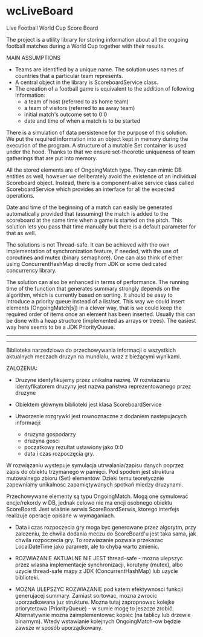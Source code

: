 # wcLiveBoard
Live Football World Cup Score Board

The project is a utility library for storing information about all the ongoing football 
matches during a World Cup together with their results.

MAIN ASSUMPTIONS
- Teams are identified by a unique name. The solution uses names of countries that a particular 
  team represents.
- A central object in the library is ScoreboardService class.
- The creation of a football game is equivalent to the addition of following information:
    - a team of host (referred to as home team)
    - a team of visitors (referred to as away team)
    - initial match's outcome set to 0:0
    - date and time of when a match is to be started

There is a simulation of data persistence for the purpose of this solution. We put the required 
information into an object kept in memory during the execution of the program. A structure of a mutable 
Set container is used under the hood. Thanks to that we ensure set-theoretic uniqueness of team gatherings 
that are put into memory.

All the stored elements are of OngoingMatch type. They can mimic DB entities as well, however we deliberately 
avoid the existence of an individual Scoreboard object. Instead, there is a component-alike service class 
called ScoreboardService which provides an interface for all the expected operations. 

Date and time of the beginning of a match can easily be generated automatically provided that (assuming)
the match is added to the scoreboard at the same time when a game is started on the pitch.
This solution lets you pass that time manually but there is a default parameter for that as well.

The solutions is not Thread-safe. It can be achieved with the own implementation of synchronization feature, 
if needed, with the use of coroutines and mutex (binary semaphore). One can also think of either using 
ConcurrentHashMap directly from JDK or some dedicated concurrency library.

The solution can also be enhanced in terms of performance. The running time of the function that generates 
summary strongly depends on the algorithm, which is currently based on sorting. It should be easy to introduce
a priority queue instead of a list/set. This way we could insert elements (OngoingMatch[s]) in a clever way, 
that is we could keep the required order of items once an element has been inserted. 
Usually this can be done with a heap structure (implemented as arrays or trees). The easiest way here seems 
to be a JDK PriorityQueue.

------------------------------------------------------------------------------------------
------------------------------------------------------------------------------------------

Biblioteka narzedziowa do przechowywania informacji o wszystkich aktualnych 
meczach druzyn na mundialu, wraz z bieżącymi wynikami.

ZALOZENIA:
- Druzyne identyfikujemy przez unikalna nazwę. W rozwiazaniu identyfikatorem druzyny jest nazwa państwa 
reprezentowanego przez druzyne

- Obiektem głównym biblioteki jest klasa ScoreboardService

- Utworzenie rozgrywki jest rownoznaczne z dodaniem nastepujacych informacji:
    - druzyna gospodarzy
    - druzyna gosci
    - poczatkowy rezultat ustawiony jako 0:0
    - data i czas rozpoczęcia gry.

W rozwiązaniu wystepuje symulacja utrwalania/zapisu danych poprzez zapis do obiektu trzymanego w pamięci. 
Pod spodem jest struktura mutowalnego zbioru (Set) elementów. Dzieki temu teoretycznie zapewniamy unikalnosc 
zapamiętywanych spotkań miedzy druzynami. 

Przechowywane elementy są typu OngoingMatch. Mogą one symulować encje/rekordy
w DB, jednak celowo nie ma encji osobnego obiektu ScoreBoard. Jest wlaśnie serwis ScoreBoardSerwis, ktorego interfejs
realizuje operacje opisane w wymaganiach.

- Data i czas rozpoczecia gry moga byc generowane przez algorytm, przy zalozeniu, że chwila dodania meczu 
do ScoreBoard'u jest taka sama, jak chwila rozpoczecia gry. 
To rozwiazanie pozwala przekazac LocalDateTime jako parametr, ale to chyba warto zmienic.

- ROZWIAZANIE AKTUALNE NIE JEST thread-safe - mozna ulepszyc przez wlasna implementacje synchronizacji, 
korutyny (mutex), albo uzycie thread-safe mapy z JDK (ConcurrentHashMap) lub uzycie biblioteki.

- MOZNA ULEPSZYC ROZWIAZANIE pod katem efektywnosci funkcji generujacej summary. Zamiast sortowac, mozna zwrocic 
uporzadkowana juz strukture. Mozna tutaj zapropnowac kolejke priorytetowa (PriorityQueue) - 
w sumie mogę to jeszcze zrobić. Alternatywnie mozna zaimplementowac kopiec (na tablicy lub drzewie binarnym). 
Wtedy wstawianie kolejnych OngoingMatch-ow będzie zawsze w sposób uporządkowany.
 






